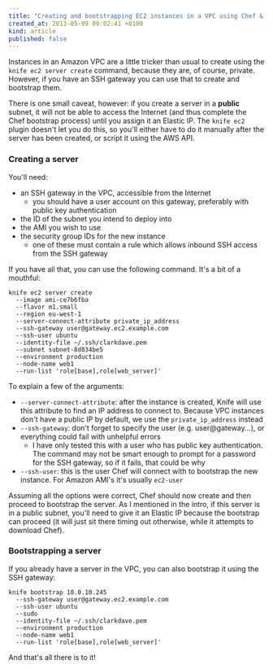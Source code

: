 ```yaml
---
title: "Creating and bootstrapping EC2 instances in a VPC using Chef & Knife"
created_at: 2013-05-09 09:02:41 +0100
kind: article
published: false
---
```


Instances in an Amazon VPC are a little tricker than usual to create using the `knife ec2 server create` command, because they are, of course, private. However, if you have an SSH gateway you can use that to create and bootstrap them.

There is one small caveat, however: if you create a server in a **public** subnet, it will not be able to access the Internet (and thus complete the Chef bootstrap process) until you assign it an Elastic IP. The `knife ec2` plugin doesn't let you do this, so you'll either have to do it manually after the server has been created, or script it using the AWS API.

<!-- more -->

### Creating a server

You'll need:

* an SSH gateway in the VPC, accessible from the Internet
  * you should have a user account on this gateway, preferably with public key authentication
* the ID of the subnet you intend to deploy into
* the AMI you wish to use
* the security group IDs for the new instance
  * one of these must contain a rule which allows inbound SSH access from the SSH gateway

If you have all that, you can use the following command. It's a bit of a mouthful:

    knife ec2 server create 
      --image ami-ce7b6fba
      --flavor m1.small
      --region eu-west-1
      --server-connect-attribute private_ip_address
      --ssh-gateway user@gateway.ec2.example.com
      --ssh-user ubuntu
      --identity-file ~/.ssh/clarkdave.pem
      --subnet subnet-8d034be5
      --environment production
      --node-name web1
      --run-list 'role[base],role[web_server]'

To explain a few of the arguments:

* `--server-connect-attribute`: after the instance is created, Knife will use this attribute to find an IP address to connect to. Because VPC instances don't have a public IP by default, we use the `private_ip_address` instead
* `--ssh-gateway`: don't forget to specify the user (e.g. user@gateway...), or everything could fail with unhelpful errors
  * I have only tested this with a user who has public key authentication. The command may not be smart enough to prompt for a password for the SSH gateway, so if it fails, that could be why
* `--ssh-user`: this is the user Chef will connect with to bootstrap the new instance. For Amazon AMI's it's usually `ec2-user`

Assuming all the options were correct, Chef should now create and then proceed to bootstrap the server. As I mentioned in the intro, if this server is in a public subnet, you'll need to give it an Elastic IP because the bootstrap can proceed (it will just sit there timing out otherwise, while it attempts to download Chef).

### Bootstrapping a server

If you already have a server in the VPC, you can also bootstrap it using the SSH gateway:

    knife bootstrap 10.0.10.245
      --ssh-gateway user@gateway.ec2.example.com
      --ssh-user ubuntu
      --sudo
      --identity-file ~/.ssh/clarkdave.pem
      --environment production
      --node-name web1
      --run-list 'role[base],role[web_server]'

And that's all there is to it!